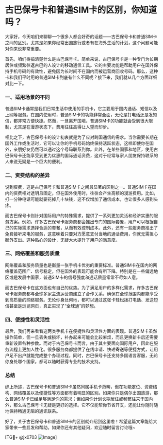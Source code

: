 # 古巴保号卡和普通SIM卡的区别，你知道吗？

大家好，今天咱们来聊聊一个很多人都会好奇的话题——古巴保号卡和普通SIM卡之间的区别。尤其是如果你经常出国旅行或者有在海外生活的计划，这个问题可能对你来说非常重要。

首先，咱们得搞清楚什么是古巴保号卡。简单来说，古巴保号卡是一种专门为长期居住或频繁往返古巴的人设计的移动通信工具。它的主要功能是帮助用户在国外保持手机号码的有效性，避免因为长时间不在国内而被运营商回收号码。那么，这种卡和我们平时用的普通SIM卡到底有什么不同呢？接下来，我们就从几个方面详细对比一下。

### 一、适用场景的不同

普通SIM卡通常是我们日常生活中使用的手机卡，它主要用于国内通话、短信以及上网等服务。在国内使用时，普通SIM卡的功能非常全面，无论是打电话还是发短信，都非常方便快捷。然而，一旦离开国境，普通SIM卡的功能就会受到很大限制，尤其是在漫游状态下，费用往往高得让人望而却步。

相比之下，古巴保号卡的设计初衷就是为了应对跨国通信的需求。当你需要长期在国外工作或生活时，它可以让你的手机号码始终保持活跃状态，这样即使你在国外，亲朋好友仍然可以通过这个号码联系到你。此外，在某些国家和地区，使用古巴保号卡还能享受到更为优惠的国际通话资费，这对于经常与家人朋友保持联系的人来说无疑是一个巨大的便利。

### 二、资费结构的差异

说到资费，这是古巴保号卡和普通SIM卡之间最显著的区别之一。普通SIM卡在国内的资费相对透明且固定，但在国外使用时，往往会产生高额的漫游费用。比如，打一分钟电话可能就要花掉几十块钱，这不仅增加了通信成本，也让很多人感到头疼。

而古巴保号卡则针对国际用户的特殊需求，提供了一系列更加灵活和经济实惠的服务方案。例如，许多古巴保号卡服务商都会推出专门的国际套餐，用户可以根据自己的实际需求选择合适的套餐，从而有效控制成本。此外，还有一些服务商推出了免费接听来电的服务，这意味着只要对方愿意支付当地的通话费用，你就无需担心额外支出。这种贴心的设计，无疑大大提升了用户的满意度。

### 三、网络覆盖和服务质量

网络覆盖和服务质量也是衡量一张手机卡优劣的重要标准。普通SIM卡在国内的网络覆盖范围广、信号稳定，但在国外的表现可能会有所下降。特别是在一些偏远地区或是发展中国家，普通SIM卡的信号强度和通话质量常常不尽如人意。

而古巴保号卡在这方面也有自己的优势。为了满足用户的多样化需求，许多古巴保号卡服务商都与全球多家主流运营商建立了合作关系，确保在全球范围内都能享受到高质量的网络服务。无论你身处何地，都可以通过这张卡轻松拨打电话、发送短信甚至是浏览网页，真正实现了“全球通”的梦想。

### 四、便捷性和灵活性

最后，我们再来看看这两类手机卡在便捷性和灵活性方面的表现。普通SIM卡虽然操作简单，但一旦丢失或损坏，补办起来可能会比较麻烦，而且更换新卡后还需要重新设置各种参数。而对于古巴保号卡而言，由于其主要面向国际用户，因此在服务流程上更加人性化。很多服务商都提供了在线申请、快递寄送等便捷方式，让用户足不出户就能完成整个办理过程。同时，古巴保号卡还支持多国语言客服，无论你身处哪个国家，都可以随时获得专业的技术支持。

### 总结

综上所述，古巴保号卡和普通SIM卡虽然同属手机卡范畴，但在功能定位、资费结构、网络覆盖以及便捷性等方面都有着明显的区别。如果你只是偶尔出国旅游，那么普通SIM卡已经足够满足你的需求；但如果你计划长期居住或频繁往来于国内外，那么古巴保号卡无疑是更好的选择。它不仅能帮你节省开支，还能让你随时随地保持畅通无阻的通讯联系。

好了，关于古巴保号卡和普通SIM卡的区别就介绍到这里啦！希望这篇文章能给大家带来一些启发和帮助。如果你还有其他疑问，欢迎随时留言讨论哦~

[TG💪+ @jx0703 ![Image](https://github.com/user-attachments/assets/dbca1d08-cadb-493c-b0ec-ad6f7a83f270)]